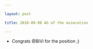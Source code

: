 ```yaml
---

layout: post

title: 2016-09-08 AG of the assocation

---
```



-   Congrats @BiVi for the position ;)

